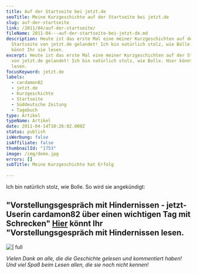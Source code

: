 ```yaml
---
title: Auf der Startseite bei jetzt.de
seoTitle: Meine Kurzgeschichte auf der Startseite bei jetzt.de
slug: auf-der-startseite
link: /2011/04/auf-der-startseite/
fileName: 2011-04---auf-der-startseite-bei-jetzt-de.md
description: Heute ist das erste Mal eine meiner Kurzgeschichten auf der
  Startseite von jetzt.de gelandet! Ich bin natürlich stolz, wie Bolle. Hier
  könnt Ihr sie lesen.
excerpt: Heute ist das erste Mal eine meiner Kurzgeschichten auf der Startseite
  von jetzt.de gelandet! Ich bin natürlich stolz, wie Bolle. Hier könnt Ihr sie
  lesen.
focusKeyword: jetzt.de
labels:
  - cardamon82
  - jetzt.de
  - Kurzgeschichte
  - Startseite
  - Süddeutsche Zeitung
  - Tagebuch
type: Artikel
typeName: Artikel
date: 2011-04-14T10:26:02.000Z
status: publish
isWerbung: false
isAffiliate: false
thumbnailId: "1753"
image: /img/demo.jpg
errors: []
subTitle: Meine Kurzgeschichte hat Erfolg
  
---
```


Ich bin natürlich stolz, wie Bolle. So wird sie angekündigt:

## **"Vorstellungsgespräch mit Hindernissen - jetzt-Userin cardamon82 über einen wichtigen Tag mit Schrecken"** [Hier](/2011/04/vorstellungsgesprach-mit-hindernissen/) könnt Ihr "Vorstellungsgespräch mit Hindernissen lesen.

![ | full](http://cardamonchai.files.wordpress.com/2011/04/anne_screenshot.jpg)

_Vielen Dank an alle, die die Geschichte gelesen und kommentiert haben! Und viel
Spaß beim Lesen allen, die sie noch nicht kennen!_
[](http://cardamonchai.files.wordpress.com/2011/04/anne_screenshot.jpg)

  
